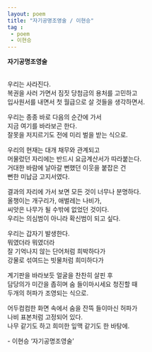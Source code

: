 ```yaml
---
layout: poem
title: "자기공명조영술 / 이현승"
tag :
 - poem
 - 이현승
---
```



**자기공명조영술**      
<br>


우리는 사라진다.  
복권을 사러 가면서 짐짓 당첨금의 용처를 고민하고  
입사원서를 내면서 첫 월급으로 살 것들을 생각하면서.  

우리는 종종 바로 다음의 순간에 가서  
지금 여기를 바라보곤 한다.  
잘못을 저지르기도 전에 미리 벌을 받는 식으로.  

우리의 현재는 대개 채무와 관계되고  
머물렀던 자리에는 반드시 요금계산서가 따라붙는다.  
거대한 바람에 날아갈 뻔했던 이웃을 붙잡은 건  
뻔한 미납금 고지서였다.  

결과의 자리에 가서 보면 모든 것이 너무나 분명하다.  
올챙이는 개구리가, 애벌레는 나비가,  
씨앗은 나무가 될 수밖에 없었던 것이다.  
우리는 의심범이 아니라 확신범이 되고 싶다.  

우리는 갑자기 발생한다.  
뭐였더라 뭐였더라  
잘 기억나지 않는 단어처럼 희박하다가  
강물로 섞여드는 빗물처럼 희미하다가  

계기판을 바라보듯 얼굴을 찬찬히 살핀 후  
담당의가 미간을 좁히며 숨 들이마시세요 청진할 때  
두개의 허파가 조영되는 식으로.  

어두컴컴한 화면 속에서 숨을 잔뜩 들이마신 허파가  
나비 표본처럼 고정되어 있다.  
나무 같기도 하고 희미한 잎맥 같기도 한 바탕에.  

\- 이현승 ‘자기공명조영술’              
